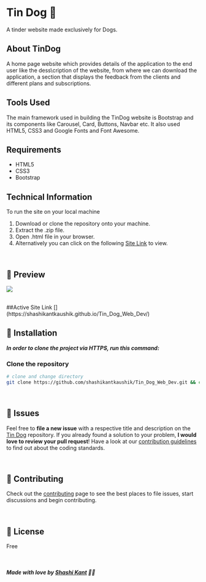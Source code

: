 
 
# Tin Dog  🐶
 




A tinder website made exclusively for Dogs.

## About TinDog

A home page website which provides details of the application to the end user like the dess\cription of the website, from where we can download the application, a section that displays the feedback from the clients and different plans and subscriptions.

## Tools Used

The main framework used in building the TinDog website is Bootstrap and its components like Carousel, Card, Buttons, Navbar etc. It also used HTML5, CSS3 and Google Fonts and Font Awesome.






## Requirements
- HTML5
- CSS3
- Bootstrap


## Technical Information

To run the site on your local machine

1. Download or clone the repository onto your machine.
2. Extract the .zip file.
3. Open .html file in your browser.
5. Alternatively you can click on the following [Site Link]("https://github.com/shashikantkaushik/Tin_Dog_Web_Dev") to view.


<br>  

## 🚀 Preview
![]("https://github.com/shashikantkaushik/Tin_Dog_Web_Dev/blob/main/170564008-69aadad1-b0bd-4a70-8176-95ed00399bb6.mp4")

<br>
##Active Site Link
[](https://shashikantkaushik.github.io/Tin_Dog_Web_Dev/)

<br>

## :construction_worker: Installation


***In order to clone the project via HTTPS, run this command:***
### Clone the repository

```bash
# clone and change directory
git clone https://github.com/shashikantkaushik/Tin_Dog_Web_Dev.git && cd Tin_Dog_Web_Dev
```



<br>


## :bug: Issues

Feel free to **file a new issue** with a respective title and description on the [Tin Dog](https://github.com/shashikantkaushik/Tin_Dog_Web_Dev/issues) repository. If you already found a solution to your problem, **I would love to review your pull request**! Have a look at our [contribution guidelines](https://github.com/shashikantkaushik/shashikantkaushik/blob/main/CONTRIBUTING.md) to find out about the coding standards.

<br>

## :tada: Contributing

Check out the [contributing](https://github.com/shashikantkaushik/shashikantkaushik/blob/main/CONTRIBUTING.md) page to see the best places to file issues, start discussions and begin contributing.

<br>

## :closed_book: License
Free


<br>

##### Made with love by [Shashi Kant](https://github.com/shashikantkaushik) 💜🚀


